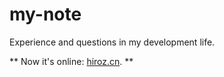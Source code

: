# my-note

Experience and questions in my development life.

** Now it's online: [hiroz.cn](http://hiroz.cn/). **
